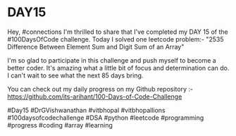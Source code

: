 # DAY15
Hey, #connections I'm thrilled to share that I've completed my DAY 15 of the #100DaysOfCode challenge. Today I solved one leetcode problem:- "2535 Difference Between Element Sum and Digit Sum of an Array"

I'm so glad to participate in this challenge and push myself to become a better coder. It's amazing what a little bit of focus and determination can do. I can't wait to see what the next 85 days bring.

You can check out my daily progress on my Github repository :- https://github.com/its-arihant/100-Days-of-Code-Challenge

#Day15 #DrGVishwanathan #vitbhopal #vitbhopallions #100daysofcodechallenge #DSA #python #leetcode #programming #progress #coding #array #learning